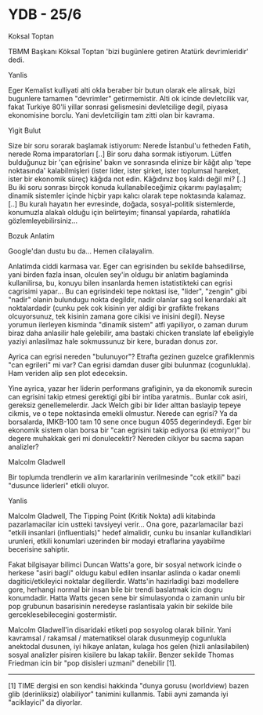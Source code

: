 # YDB - 25/6

Koksal Toptan

TBMM Başkanı Köksal Toptan 'bizi bugünlere getiren Atatürk devrimleridir' dedi.

Yanlis

Eger Kemalist kulliyati alti okla beraber bir butun olarak ele alirsak, bizi bugunlere tamamen "devrimler" getirmemistir. Alti ok icinde devletcilik var, fakat Turkiye 80'li yillar sonrasi gelismesini devletcilige degil, piyasa ekonomisine borclu. Yani devletciligin tam zitti olan bir kavrama.

Yigit Bulut

Size bir soru sorarak başlamak istiyorum: Nerede İstanbul'u fetheden Fatih, nerede Roma imparatorları [..] Bir soru daha sormak istiyorum. Lütfen bulduğunuz bir 'çan eğrisine' bakın ve sonrasında elinize bir kâğıt alıp 'tepe noktasında' kalabilmişleri (ister lider, ister şirket, ister toplumsal hareket, ister bir ekonomik süreç) kâğıda not edin. Kâğıdınız boş kaldı değil mi? [..]
Bu iki soru sonrası birçok konuda kullanabileceğimiz çıkarımı paylaşalım; dinamik sistemler içinde hiçbir yapı kalıcı olarak tepe noktasında kalamaz. [..] Bu kuralı hayatın her evresinde, doğada, sosyal-politik sistemlerde, konumuzla alakalı olduğu için belirteyim; finansal yapılarda, rahatlıkla gözlemleyebilirsiniz...

Bozuk Anlatim

Google'dan dustu bu da... Hemen cilalayalim.

Anlatimda ciddi karmasa var. Eger can egrisinden bu sekilde bahsedilirse, yani birden fazla insan, olculen sey'in oldugu bir anlatim baglaminda kullanilirsa, bu, konuyu bilen insanlarda hemen istatistikteki can egrisi cagrisimi yapar... Bu can egrisindeki tepe noktasi ise, "lider", "zengin" gibi "nadir" olanin bulundugu nokta degildir, nadir olanlar sag sol kenardaki alt noktalardadir (cunku pek cok kisinin yer aldigi bir grafikte frekans olcuyorsunuz, tek kisinin zamana gore cikisi ve inisini degil). Neyse yorumun ilerleyen kisminda "dinamik sistem" atfi yapiliyor, o zaman durum biraz daha anlasilir hale gelebilir, ama bastaki chicken translate laf ebeligiyle yaziyi anlasilmaz hale sokmussunuz bir kere, buradan donus zor.

Ayrica can egrisi nereden "bulunuyor"? Etrafta gezinen guzelce grafiklenmis "can egrileri" mi var? Can egrisi damdan duser gibi bulunmaz (cogunlukla). Ham veriden alip sen plot edeceksin.

Yine ayrica, yazar her liderin performans grafiginin, ya da ekonomik surecin can egrisini takip etmesi gerektigi gibi bir intiba yaratmis.. Bunlar cok asiri, gereksiz genellemelerdir. Jack Welch gibi bir lider alttan baslayip tepeye cikmis, ve o tepe noktasinda emekli olmustur. Nerede can egrisi? Ya da borsalarda, IMKB-100 tam 10 sene once bugun 4055 degerindeydi. Eger bir ekonomik sistem olan borsa bir "can egrisini takip ediyorsa (ki etmiyor)" bu degere muhakkak geri mi donulecektir? Nereden cikiyor bu sacma sapan analizler?

Malcolm Gladwell

Bir toplumda trendlerin ve alim kararlarinin verilmesinde "cok etkili" bazi "dusunce liderleri" etkili oluyor.

Yanlis

Malcolm Gladwell, The Tipping Point (Kritik Nokta) adli kitabinda pazarlamacilar icin ustteki tavsiyeyi verir... Ona gore, pazarlamacilar bazi "etkili insanlari (influentials)" hedef almalidir, cunku bu insanlar kullandiklari urunleri, etkili konumlari uzerinden bir modayi etraflarina yayabilme becerisine sahiptir.

Fakat bilgisayar bilimci Duncan Watts'a gore, bir sosyal network icinde o herkese "asiri bagli" oldugu kabul edilen insanlar aslinda o kadar onemli dagitici/etkileyici noktalar degillerdir. Watts'in hazirladigi bazi modellere gore, herhangi normal bir insan bile bir trendi baslatmak icin dogru konumdadir. Hatta Watts gecen sene bir simulasyonda o zamanin unlu bir pop grubunun basarisinin neredeyse raslantisala yakin bir sekilde bile gerceklesebilecegini gostermistir.

Malcolm Gladwell'in disaridaki etiketi pop sosyolog olarak bilinir. Yani kavramsal / rakamsal / matematiksel olarak dusunmeyip cogunlukla anektodal dusunen, iyi hikaye anlatan, kulaga hos gelen (hizli anlasilabilen) sosyal analizler pisiren kisilere bu lakap takilir. Benzer sekilde Thomas Friedman icin bir "pop disisleri uzmani" denebilir [1].

----

[1] TIME dergisi en son kendisi hakkinda "dunya gorusu (worldview) bazen glib (derinliksiz) olabiliyor" tanimini kullanmis. Tabii ayni zamanda iyi "aciklayici" da diyorlar.
